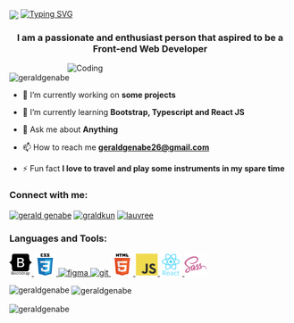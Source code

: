 <img align="center" width="400" src="https://i.pinimg.com/originals/a8/76/53/a87653b748c9e1039538af8d0d522df0.gif">
<a href="https://git.io/typing-svg"><img src="https://readme-typing-svg.demolab.com?font=Fira+Code&pause=1000&width=435&lines=Hey%2C+I+am+Gerald+Genabe(%3A;Self-taught+Web+Developer+;Always+Learning+New+Things" alt="Typing SVG" /></a>
<h3 align="center">I am a passionate and enthusiast person that aspired to be a Front-end Web Developer</h3>
<img align="right" alt="Coding" width="400" src="https://d1ivubrj2a21dq.cloudfront.net/wp-content/uploads/2023/01/02152015/front-end-development.gif">

<p align="left"> <img src="https://komarev.com/ghpvc/?username=geraldgenabe&label=Profile%20views&color=0e75b6&style=flat" alt="geraldgenabe" /> </p>

- 🔭 I’m currently working on **some projects**

- 🌱 I’m currently learning **Bootstrap, Typescript and React JS**

- 💬 Ask me about **Anything**

- 📫 How to reach me **geraldgenabe26@gmail.com**

- ⚡ Fun fact **I love to travel and play some instruments in my spare time**

<h3 align="left">Connect with me:</h3>
<p align="left">
<a href="https://fb.com/gerald genabe" target="blank"><img align="center" src="https://raw.githubusercontent.com/rahuldkjain/github-profile-readme-generator/master/src/images/icons/Social/facebook.svg" alt="gerald genabe" height="30" width="40" /></a>
<a href="https://instagram.com/graldkun" target="blank"><img align="center" src="https://raw.githubusercontent.com/rahuldkjain/github-profile-readme-generator/master/src/images/icons/Social/instagram.svg" alt="graldkun" height="30" width="40" /></a>
<a href="https://discord.gg/lauvree" target="blank"><img align="center" src="https://raw.githubusercontent.com/rahuldkjain/github-profile-readme-generator/master/src/images/icons/Social/discord.svg" alt="lauvree" height="30" width="40" /></a>
</p>

<h3 align="left">Languages and Tools:</h3>
<p align="left"> <a href="https://getbootstrap.com" target="_blank" rel="noreferrer"> <img src="https://raw.githubusercontent.com/devicons/devicon/master/icons/bootstrap/bootstrap-plain-wordmark.svg" alt="bootstrap" width="40" height="40"/> </a> <a href="https://www.w3schools.com/css/" target="_blank" rel="noreferrer"> <img src="https://raw.githubusercontent.com/devicons/devicon/master/icons/css3/css3-original-wordmark.svg" alt="css3" width="40" height="40"/> </a> <a href="https://www.figma.com/" target="_blank" rel="noreferrer"> <img src="https://www.vectorlogo.zone/logos/figma/figma-icon.svg" alt="figma" width="40" height="40"/> </a> <a href="https://git-scm.com/" target="_blank" rel="noreferrer"> <img src="https://www.vectorlogo.zone/logos/git-scm/git-scm-icon.svg" alt="git" width="40" height="40"/> </a> <a href="https://www.w3.org/html/" target="_blank" rel="noreferrer"> <img src="https://raw.githubusercontent.com/devicons/devicon/master/icons/html5/html5-original-wordmark.svg" alt="html5" width="40" height="40"/> </a> <a href="https://developer.mozilla.org/en-US/docs/Web/JavaScript" target="_blank" rel="noreferrer"> <img src="https://raw.githubusercontent.com/devicons/devicon/master/icons/javascript/javascript-original.svg" alt="javascript" width="40" height="40"/> </a> <a href="https://reactjs.org/" target="_blank" rel="noreferrer"> <img src="https://raw.githubusercontent.com/devicons/devicon/master/icons/react/react-original-wordmark.svg" alt="react" width="40" height="40"/> </a> <a href="https://sass-lang.com" target="_blank" rel="noreferrer"> <img src="https://raw.githubusercontent.com/devicons/devicon/master/icons/sass/sass-original.svg" alt="sass" width="40" height="40"/> </a> </p>

<p><img align="left" src="https://github-readme-stats.vercel.app/api/top-langs?username=geraldgenabe&show_icons=true&locale=en&layout=compact" alt="geraldgenabe" /></p>

<p>&nbsp;<img align="center" src="https://github-readme-stats.vercel.app/api?username=geraldgenabe&show_icons=true&locale=en" alt="geraldgenabe" /></p>

<p><img align="center" src="https://github-readme-streak-stats.herokuapp.com/?user=geraldgenabe&" alt="geraldgenabe" /></p>
